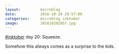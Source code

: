 ```yaml
---
layout:         microblog
date:           2016-10-20 20:57:00
categories:     microblog inktober
image:          201610202057.jpg
---
```

[#inktober](/categories/inktober) day 20: Squeeze.

Somehow this always comes as a surprise to the kids.
